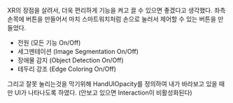 XR의 장점을 살려서, 더욱 편리하게 기능을 켜고 끌 수 있으면 좋겠다고 생각했다.
좌측 손목에 버튼을 만들어서 마치 스마트워치처럼 손으로 눌러서 제어할 수 있는 버튼을 만들었다.

- 전원 (모든 기능 On/Off)
- 세그멘테이션 (Image Segmentation On/Off)
- 장애물 감지 (Object Detection On/Off)
- 테두리 강조 (Edge Coloring On/Off)

그리고 잘못 눌리는것을 막기위해 HandUIOpacity를 정의하여 내가 바라보고 있을 때만 UI가 나타나도록 하였다. (안보고 있으면 Interaction이 비활성화된다)

